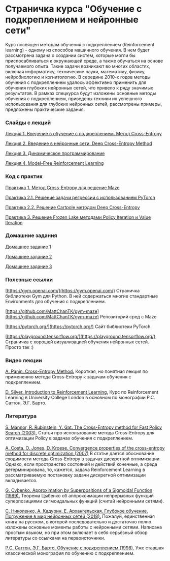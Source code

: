 # Страничка курса "Обучение с подкреплением и нейронные сети"

Курс посвящен методам обучения с подкреплением (Reinforcement learning) - одному из способов машинного обучения. В нем будет рассмотрена задача о создании систем, которые могли бы приспосабливаться к окружающей среде, а также обучаться на основе получаемого опыта. Такие задачи возникают во многих областях, включая информатику, технические науки, математику, физику, нейробиологию и когнитологию. В середине 2010-х годов методы обучения с подкреплением удалось эффективно применить для обучения глубоких нейронных сетей, что привело к ряду значимых результатов. В рамках спецкурса будут изложены основные методы обучения с подкреплением, приведены техники их успешного использования для глубоких нейронных сетей, рассмотрены примеры, предложены практические задания.

### Слайды с лекций

[Лекция 1. Введение в обучение с подкреплением. Метод Cross-Entropy](https://github.com/imm-rl-lab/UrFU_course/blob/master/Slides/Lecture_1.pdf)

[Лекция 2. Введение в нейронные сети. Deep Cross-Entropy Method](https://github.com/imm-rl-lab/UrFU_course/blob/master/Slides/Lecture_2.pdf)

[Лекция 3. Динамическое программирование](https://github.com/imm-rl-lab/UrFU_course/blob/master/Slides/Lecture_3.pdf)

[Лекция 4. Model-Free Reinforcement Learning](https://github.com/imm-rl-lab/UrFU_course/blob/master/Slides/Lecture_4.pdf)

### Код с практик

[Практика 1. Метод Cross-Entropy для решение Maze](https://github.com/imm-rl-lab/UrFU_course/blob/master/Coding/Practice_1.py)

[Практика 2.1. Решение задачи регрессии с использованием PyTorch](https://github.com/imm-rl-lab/UrFU_course/blob/master/Coding/Practice-2_Problem-1.py)

[Практика 2.2. Решение Cartpole методом Deep Cross-Entropy](https://github.com/imm-rl-lab/UrFU_course/blob/master/Coding/Practice-2_Problem-2.py)

[Практика 3. Решение Frozen Lake методами Policy Iteration и Value Iteration](https://github.com/imm-rl-lab/UrFU_course/blob/master/Coding/Practice-3.py)

### Домашние задания
[Домашнее задание 1](https://github.com/imm-rl-lab/UrFU_course/blob/master/Homework/Homework_1.pdf)

[Домашнее задание 2](https://github.com/imm-rl-lab/UrFU_course/blob/master/Homework/Homework_2.pdf)

[Домашнее задание 3](https://github.com/imm-rl-lab/UrFU_course/blob/master/Homework/Homework_3.pdf)

### Полезные ссылки

[https://gym.openai.com/](https://gym.openai.com/) Страничка библиотеки Gym для Python. В ней содержаться многие стандартные Environments для обучения с подкреплением.

[https://github.com/MattChanTK/gym-maze](https://github.com/MattChanTK/gym-maze) Репозиторий сред c Maze

[https://pytorch.org/](https://pytorch.org/) Сайт библиотеки PyTorch.

[https://playground.tensorflow.org/](https://playground.tensorflow.org/) Страничка с хорошей визуализацией обучения нейронных сетей. Просто так :)

### Видео лекции

[A. Panin. Cross-Entropy Method.](https://ru.coursera.org/lecture/practical-rl/crossentropy-method-TAT8g) Короткая, но понятная лекция по применению метода Cross-Entropy к задачам обучения с подкреплением.

[D. Silver. Introduction to Reinforcement Learning.](https://www.youtube.com/playlist?list=PLqYmG7hTraZDM-OYHWgPebj2MfCFzFObQ) Курс по Reinforcement Learning в University College London в основном по монографии Р.С. Саттон, Э.Г. Барто.

### Литература

[S. Mannor, R. Rubinstein, Y. Gat. The Cross-Entropy method for Fast Policy Search (2003).](https://www.aaai.org/Papers/ICML/2003/ICML03-068.pdf) Статья про использование метода Cross-Entropy для оптимизации Policy в задачах обучения с подкреплением.

[A. Costa, O. Jones, D. Kroese. Convergence properties of the cross-entropy method for discrete optimization (2007)](http://citeseerx.ist.psu.edu/viewdoc/download?doi=10.1.1.399.4581&rep=rep1&type=pdf) В статье дается обоснование сходимости метода Cross-Entropy в задачах дискретной оптимизации. Однако, если пространство состояний и действий конечные, а среда детерминирована, то, кажется, задача Reinforcement Learning в рассматриваемую постановку задачи дискретной оптимизации вкладывается.

[G. Cybenko. Approximation by Superpositions of a Sigmoidal Function (1989).](https://pdfs.semanticscholar.org/05ce/b32839c26c8d2cb38d5529cf7720a68c3fab.pdf) Теорема Цыбенко об аппроксимации непрерывных функций суперпозициями сигмоидальных функций (считай нейронными сетями).

[C. Николенко, А. Кадурин, Е. Архангельская. Глубокое обучение. Погружение в мир нейронных сетей (2018).](https://cloud.mail.ru/public/AaZw/UM3d856gy) Пожалуй, единственная книга на русском, в которой последовательно и достаточно полно изложены основные моменты работы с нейронными сетями. Написана простым языком, но при этом включает в себя серьёзный обзор литературы со ссылками на первоисточники. 

[Р.С. Саттон, Э.Г. Барто. Обучение с подкреплением (1998).](https://nashol.com/2017091096341/obuchenie-s-podkrepleniem-satton-r-s-barto-e-g-2014.html) Уже ставшая классической монография по обучению с подкреплением.
